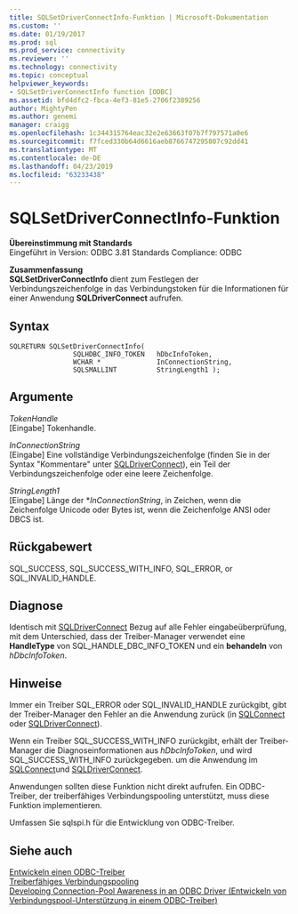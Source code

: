 ```yaml
---
title: SQLSetDriverConnectInfo-Funktion | Microsoft-Dokumentation
ms.custom: ''
ms.date: 01/19/2017
ms.prod: sql
ms.prod_service: connectivity
ms.reviewer: ''
ms.technology: connectivity
ms.topic: conceptual
helpviewer_keywords:
- SQLSetDriverConnectInfo function [ODBC]
ms.assetid: bfd4dfc2-fbca-4ef3-81e5-2706f2389256
author: MightyPen
ms.author: genemi
manager: craigg
ms.openlocfilehash: 1c344315764eac32e2e63663f07b7f797571a0e6
ms.sourcegitcommit: f7fced330b64d6616aeb8766747295807c92dd41
ms.translationtype: MT
ms.contentlocale: de-DE
ms.lasthandoff: 04/23/2019
ms.locfileid: "63233438"
---
```

# <a name="sqlsetdriverconnectinfo-function"></a>SQLSetDriverConnectInfo-Funktion
**Übereinstimmung mit Standards**  
 Eingeführt in Version: ODBC 3.81 Standards Compliance: ODBC  
  
 **Zusammenfassung**  
 **SQLSetDriverConnectInfo** dient zum Festlegen der Verbindungszeichenfolge in das Verbindungstoken für die Informationen für einer Anwendung **SQLDriverConnect** aufrufen.  
  
## <a name="syntax"></a>Syntax  
  
```  
SQLRETURN SQLSetDriverConnectInfo(  
                SQLHDBC_INFO_TOKEN   hDbcInfoToken,  
                WCHAR *              InConnectionString,  
                SQLSMALLINT          StringLength1 );  
```  
  
## <a name="arguments"></a>Argumente  
 *TokenHandle*  
 [Eingabe] Tokenhandle.  
  
 *InConnectionString*  
 [Eingabe] Eine vollständige Verbindungszeichenfolge (finden Sie in der Syntax "Kommentare" unter [SQLDriverConnect](../../../odbc/reference/syntax/sqldriverconnect-function.md)), ein Teil der Verbindungszeichenfolge oder eine leere Zeichenfolge.  
  
 *StringLength1*  
 [Eingabe] Länge der **InConnectionString*, in Zeichen, wenn die Zeichenfolge Unicode oder Bytes ist, wenn die Zeichenfolge ANSI oder DBCS ist.  
  
## <a name="returns"></a>Rückgabewert  
 SQL_SUCCESS, SQL_SUCCESS_WITH_INFO, SQL_ERROR, or SQL_INVALID_HANDLE.  
  
## <a name="diagnostics"></a>Diagnose  
 Identisch mit [SQLDriverConnect](../../../odbc/reference/syntax/sqldriverconnect-function.md) Bezug auf alle Fehler eingabeüberprüfung, mit dem Unterschied, dass der Treiber-Manager verwendet eine **HandleType** von SQL_HANDLE_DBC_INFO_TOKEN und ein **behandeln** von *hDbcInfoToken*.  
  
## <a name="remarks"></a>Hinweise  
 Immer ein Treiber SQL_ERROR oder SQL_INVALID_HANDLE zurückgibt, gibt der Treiber-Manager den Fehler an die Anwendung zurück (in [SQLConnect](../../../odbc/reference/syntax/sqlconnect-function.md) oder [SQLDriverConnect](../../../odbc/reference/syntax/sqldriverconnect-function.md)).  
  
 Wenn ein Treiber SQL_SUCCESS_WITH_INFO zurückgibt, erhält der Treiber-Manager die Diagnoseinformationen aus *hDbcInfoToken*, und wird SQL_SUCCESS_WITH_INFO zurückgegeben. um die Anwendung im [SQLConnect](../../../odbc/reference/syntax/sqlconnect-function.md)und [SQLDriverConnect](../../../odbc/reference/syntax/sqldriverconnect-function.md).  
  
 Anwendungen sollten diese Funktion nicht direkt aufrufen. Ein ODBC-Treiber, der treiberfähiges Verbindungspooling unterstützt, muss diese Funktion implementieren.  
  
 Umfassen Sie sqlspi.h für die Entwicklung von ODBC-Treiber.  
  
## <a name="see-also"></a>Siehe auch  
 [Entwickeln einen ODBC-Treiber](../../../odbc/reference/develop-driver/developing-an-odbc-driver.md)   
 [Treiberfähiges Verbindungspooling](../../../odbc/reference/develop-app/driver-aware-connection-pooling.md)   
 [Developing Connection-Pool Awareness in an ODBC Driver (Entwickeln von Verbindungspool-Unterstützung in einem ODBC-Treiber)](../../../odbc/reference/develop-driver/developing-connection-pool-awareness-in-an-odbc-driver.md)
